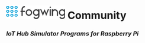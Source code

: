 # ![Fogwing Logo](/images/fogwing2.png) **Community**

### *IoT Hub Simulator Programs for Raspberry Pi*
